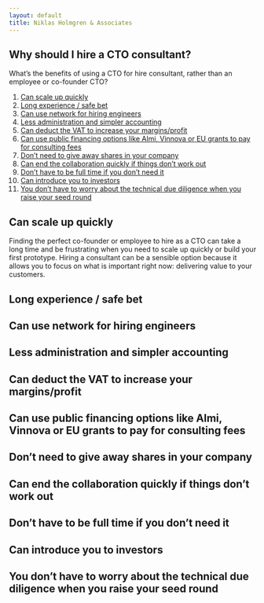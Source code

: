 ```yaml
---
layout: default
title: Niklas Holmgren & Associates
---
```


## Why should I hire a CTO consultant?

What’s the benefits of using a CTO for hire consultant, rather than an employee or co-founder CTO?

1. [Can scale up quickly](#can-scale-up-quickly)
2. [Long experience / safe bet](#long-experience-safe-bet)
3. [Can use network for hiring engineers](#can-use-network-for-hiring-engineers)
4. [Less administration and simpler accounting](#less-administration-and-simpler-accounting)
5. [Can deduct the VAT to increase your margins/profit](#can-deduct-the-vat-to-increase-your-margins-profit)
6. [Can use public financing options like Almi, Vinnova or EU grants to pay for consulting fees](#can-use-public-financing-options-like-almi-vinnova-or-eu-grants-to-pay-for-consulting-fees)
7. [Don’t need to give away shares in your company](#dont-need-to-give-away-shares-in-your-company)
8. [Can end the collaboration quickly if things don’t work out](#can-end-the-collaboration-quickly-if-things-dont-work-out)
9. [Don’t have to be full time if you don’t need it](#dont-have-to-be-full-time-if-you-dont-need-it)
10. [Can introduce you to investors](#can-introduce-you-to-investors)
11. [You don’t have to worry about the technical due diligence when you raise your seed round](#you-dont-have-to-worry-about-the-technical-due-diligence-when-you-raise-your-seed-round)

## Can scale up quickly
Finding the perfect co-founder or employee to hire as a CTO can take a long time and be frustrating when you need to scale up quickly or build your first prototype. Hiring a consultant can be a sensible option because it allows you to focus on what is important right now: delivering value to your customers.

## Long experience / safe bet

## Can use network for hiring engineers

## Less administration and simpler accounting

## Can deduct the VAT to increase your margins/profit

## Can use public financing options like Almi, Vinnova or EU grants to pay for consulting fees

## Don’t need to give away shares in your company

## Can end the collaboration quickly if things don’t work out

## Don’t have to be full time if you don’t need it

## Can introduce you to investors

## You don’t have to worry about the technical due diligence when you raise your seed round
